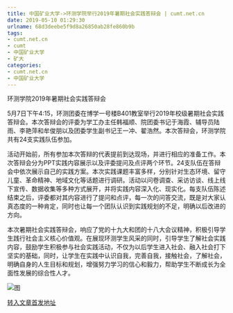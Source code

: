 ```yaml
---
title: 中国矿业大学->环测学院举行2019年暑期社会实践答辩会 | cumt.net.cn
date: 2019-05-10 01:29:30
urlname: 68d3deebe5f9d8a26850ab28fe860b9b
tags: 
- cumt.net.cn
- cumt
- 中国矿业大学
- 矿大
categories:
- cumt.net.cn
- 中国矿业大学
---
```



环测学院2019年暑期社会实践答辩会

5月7日下午4:15，环测团委在博学一号楼B401教室举行2019年校级暑期社会实践答辩会。本次答辩会的评委为学工办主任韩福顺、院团委书记于海霞、辅导员陆雨、李艳萍和牟俊朋以及团委学生副书记王一冲、翟浩然。本次答辩会，环测学院共有24支实践队伍参加。

活动开始前，所有参加本次答辩的代表提前到达现场，并进行相应的准备工作。本次答辩会分为PPT实践内容展示以及评委提问及点评两个环节。24支队伍在答辩会中依次展示自己的实践方案。本次实践课题丰富多样，分别针对生态环境、留守儿童、革命精神、地域文化等话题进行调研。活动以问卷调查、采访访谈、线上线下宣传、数据收集等多种方式展开，并将实践内容深入化、现实化。每支队伍陈述结束之后，评委都对其内容进行了提问和点评，每一次的问答交流，既是对大家认真态度的一种肯定，同时也让每一个团队认识到实践规划的不足，明确以后改进的方向。

本次暑期社会实践答辩会，响应了党的十九大和团的十八大会议精神，积极引导学生践行社会主义核心价值观。在展现环测学生风采的同时，引导学生了解社会实践内容，鼓励学生积极参与社会实践活动，不仅为以后学生进入社会、融入社会打下坚实的基础，同时，让学生在实践中认识自我，完善自我，接触社会，了解社会，明确自身的人生目标和规划，增强努力学习的信心和毅力，帮助学生不断成长为全面性发展的综合性人才。



![图](http://xwzx.cumt.edu.cn/_upload/article/images/eb/15/a7f72c2844d8977b7263ddf797b4/71cbb912-2871-4798-a1bb-aecb35f0ccb0.jpeg)

[转入文章首发地址](http://xwzx.cumt.edu.cn/fe/f6/c523a524022/page.htm)